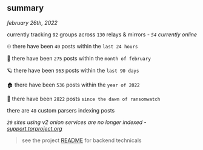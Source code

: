 
## summary
_february 26th, 2022_

currently tracking `92` groups across `130` relays & mirrors - _`54` currently online_

⏲ there have been `40` posts within the `last 24 hours`

🦈 there have been `275` posts within the `month of february`

🪐 there have been `963` posts within the `last 90 days`

🏚 there have been `536` posts within the `year of 2022`

🦕 there have been `2822` posts `since the dawn of ransomwatch`

there are `48` custom parsers indexing posts

_`20` sites using v2 onion services are no longer indexed - [support.torproject.org](https://support.torproject.org/onionservices/v2-deprecation/)_

> see the project [README](https://github.com/thetanz/ransomwatch#ransomwatch--) for backend technicals
